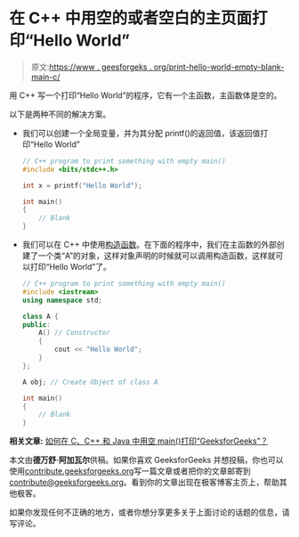 # 在 C++ 中用空的或者空白的主页面打印“Hello World”

> 原文:[https://www . geesforgeks . org/print-hello-world-empty-blank-main-c/](https://www.geeksforgeeks.org/print-hello-world-empty-blank-main-c/)

用 C++ 写一个打印“Hello World”的程序，它有一个主函数，主函数体是空的。

以下是两种不同的解决方案。

*   我们可以创建一个全局变量，并为其分配 printf()的返回值，该返回值打印“Hello World”

    ```cpp
    // C++ program to print something with empty main()
    #include <bits/stdc++.h>

    int x = printf("Hello World");

    int main()
    {
        // Blank
    }
    ```

*   我们可以在 C++ 中使用[构造函数](https://www.geeksforgeeks.org/constructors-c/)。在下面的程序中，我们在主函数的外部创建了一个类“A”的对象，这样对象声明的时候就可以调用构造函数，这样就可以打印“Hello World”了。

    ```cpp
    // C++ program to print something with empty main()
    #include <iostream>
    using namespace std;

    class A {
    public:
        A() // Constructor
        {
            cout << "Hello World";
        }
    };

    A obj; // Create Object of class A

    int main()
    {
        // Blank
    }
    ```

**相关文章:**
[如何在 C、C++ 和 Java 中用空 main()打印“GeeksforGeeks”？](https://www.geeksforgeeks.org/print-geeksforgeeks-empty-main-c/)

本文由**德万舒·阿加瓦尔**供稿。如果你喜欢 GeeksforGeeks 并想投稿，你也可以使用[contribute.geeksforgeeks.org](http://www.contribute.geeksforgeeks.org)写一篇文章或者把你的文章邮寄到 contribute@geeksforgeeks.org。看到你的文章出现在极客博客主页上，帮助其他极客。

如果你发现任何不正确的地方，或者你想分享更多关于上面讨论的话题的信息，请写评论。